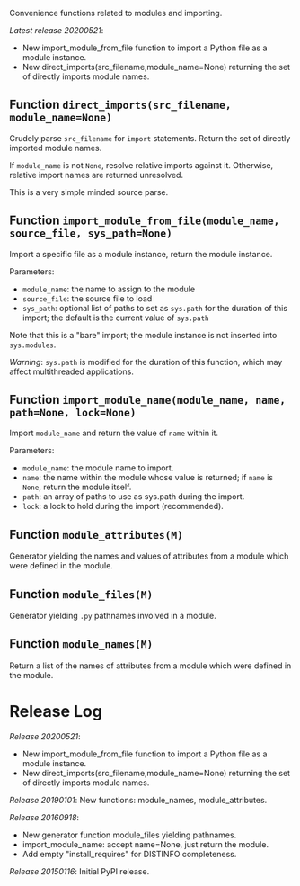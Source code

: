 Convenience functions related to modules and importing.

*Latest release 20200521*:
* New import_module_from_file function to import a Python file as a module instance.
* New direct_imports(src_filename,module_name=None) returning the set of directly imports module names.

## Function `direct_imports(src_filename, module_name=None)`

Crudely parse `src_filename` for `import` statements.
Return the set of directly imported module names.

If `module_name` is not `None`,
resolve relative imports against it.
Otherwise, relative import names are returned unresolved.

This is a very simple minded source parse.

## Function `import_module_from_file(module_name, source_file, sys_path=None)`

Import a specific file as a module instance,
return the module instance.

Parameters:
* `module_name`: the name to assign to the module
* `source_file`: the source file to load
* `sys_path`: optional list of paths to set as `sys.path`
  for the duration of this import;
  the default is the current value of `sys.path`

Note that this is a "bare" import;
the module instance is not inserted into `sys.modules`.

*Warning*: `sys.path` is modified for the duration of this function,
which may affect multithreaded applications.

## Function `import_module_name(module_name, name, path=None, lock=None)`

Import `module_name` and return the value of `name` within it.

Parameters:
* `module_name`: the module name to import.
* `name`: the name within the module whose value is returned;
  if `name` is `None`, return the module itself.
* `path`: an array of paths to use as sys.path during the import.
* `lock`: a lock to hold during the import (recommended).

## Function `module_attributes(M)`

Generator yielding the names and values of attributes from a module
which were defined in the module.

## Function `module_files(M)`

Generator yielding `.py` pathnames involved in a module.

## Function `module_names(M)`

Return a list of the names of attributes from a module which were
defined in the module.

# Release Log



*Release 20200521*:
* New import_module_from_file function to import a Python file as a module instance.
* New direct_imports(src_filename,module_name=None) returning the set of directly imports module names.

*Release 20190101*:
New functions: module_names, module_attributes.

*Release 20160918*:
* New generator function module_files yielding pathnames.
* import_module_name: accept name=None, just return the module.
* Add empty "install_requires" for DISTINFO completeness.

*Release 20150116*:
Initial PyPI release.
